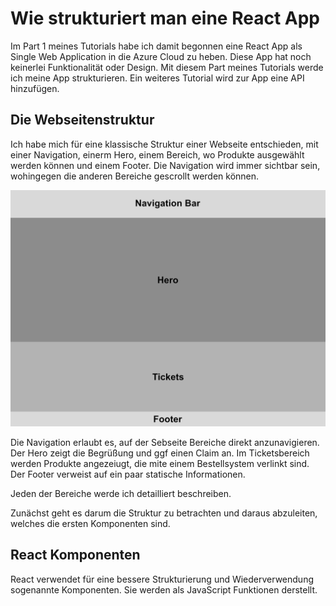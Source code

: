 # Wie strukturiert man eine React App

Im Part 1 meines Tutorials habe ich damit begonnen eine React App als Single Web Application in die Azure Cloud zu heben. Diese App hat noch keinerlei Funktionalität oder Design. Mit diesem Part meines Tutorials werde ich meine App strukturieren. Ein weiteres Tutorial wird zur App eine API hinzufügen.

## Die Webseitenstruktur

Ich habe mich für eine klassische Struktur einer Webseite entschieden, mit einer Navigation, einerm Hero, einem Bereich, wo Produkte ausgewählt werden können und einem Footer. Die Navigation wird immer sichtbar sein, wohingegen die anderen Bereiche gescrollt werden können.

![Application Structure](AppStructure.png)

Die Navigation erlaubt es, auf der Sebseite Bereiche direkt anzunavigieren. Der Hero zeigt die Begrüßung und ggf einen Claim an. Im Ticketsbereich werden Produkte angezeiugt, die mite einem Bestellsystem verlinkt sind. Der Footer verweist auf ein paar statische Informationen.

Jeden der Bereiche werde ich detailliert beschreiben.

Zunächst geht es darum die Struktur zu betrachten und daraus abzuleiten, welches die ersten Komponenten sind.

## React Komponenten

React verwendet für eine bessere Strukturierung und Wiederverwendung sogenannte Komponenten. Sie werden als JavaScript Funktionen derstellt.
